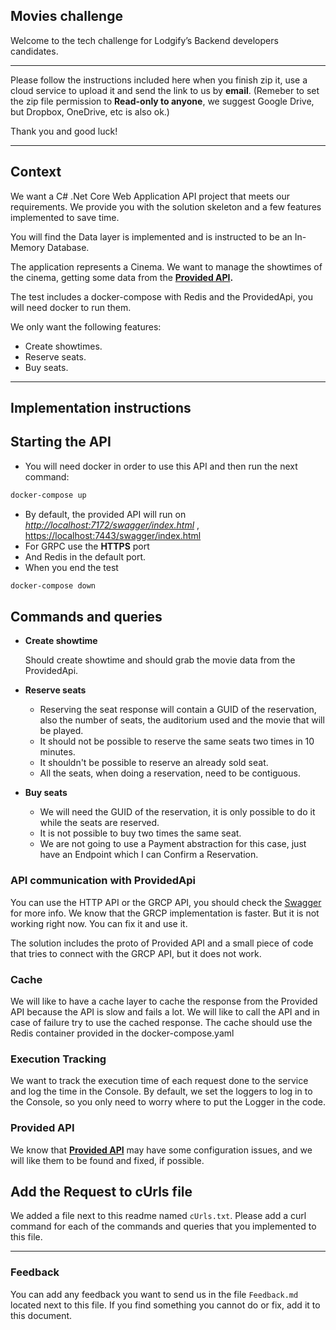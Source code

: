 ## Movies challenge
Welcome to the tech challenge for Lodgify’s Backend developers candidates.

---

Please follow the instructions included here when you finish zip it, use a cloud service to upload it and send the link to us by **email**.
(Remeber to set the zip file permission to **Read-only to anyone**, we suggest Google Drive, but Dropbox, OneDrive, etc is also ok.)

Thank you and good luck!

---

## Context

We want a C# .Net Core Web Application API project that meets our requirements. We provide you with the solution skeleton and a few features implemented to save time.

You will find the Data layer is implemented and is instructed to be an In-Memory Database. 

The application represents a Cinema. We want to manage the showtimes of the cinema, getting some data from the **[Provided API](http://localhost:7172/swagger/index.html).**

The test includes a docker-compose with Redis and the ProvidedApi, you will need docker to run them.

We only want the following features:

- Create showtimes.
- Reserve seats.
- Buy seats.

---

## Implementation instructions

## Starting the API

- You will need docker in order to use this API and then run the next command:

```powershell
docker-compose up
```

- By default, the provided API will run on [*http://localhost:7172/swagger/index.html*](http://localhost:7172/swagger/index.html) , [https://localhost:7443/swagger/index.html](https://localhost:7443/swagger/index.html)
- For GRPC use the **HTTPS** port
- And Redis in the default port.
- When you end the test

```powershell
docker-compose down
```

## Commands and queries

- **Create showtime**
    
    Should create showtime and should grab the movie data from the ProvidedApi.
    
- **Reserve seats**
    - Reserving the seat response will contain a GUID of the reservation, also the number of seats, the auditorium used and the movie that will be played.
    - It should not be possible to reserve the same seats two times in 10 minutes.
    - It shouldn't be possible to reserve an already sold seat.
    - All the seats, when doing a reservation, need to be contiguous.
- **Buy seats**
    - We will need the GUID of the reservation, it is only possible to do it while the seats are reserved.
    - It is not possible to buy two times the same seat.
    - We are not going to use a Payment abstraction for this case, just have an Endpoint which I can Confirm a Reservation.
    
### API communication with ProvidedApi

You can use the HTTP API or the GRCP API, you should check the [Swagger](http://localhost:7172/swagger/index.html) for more info. 
We know that the GRCP implementation is faster. But it is not working right now. You can fix it and use it.

The solution includes the proto of Provided API and a small piece of code that tries to connect with the GRCP API, but it does not work.

### Cache

We will like to have a cache layer to cache the response from the Provided API because the API is slow and fails a lot. 
We will like to call the API and in case of failure try to use the cached response. The cache should use the Redis container provided in the docker-compose.yaml

### Execution Tracking

We want to track the execution time of each request done to the service and log the time in the Console.
By default, we set the loggers to log in to the Console, so you only need to worry where to put the Logger in the code.

### Provided API

We know that [**Provided API**](http://localhost:7172/swagger/index.html) may have some configuration issues, and we will like them to be found and fixed, if possible.

## Add the Request to cUrls file

We added a file next to this readme named `cUrls.txt`.
Please add a curl command for each of the commands and queries that you implemented to this file.

---

### Feedback

You can add any feedback you want to send us in the file `Feedback.md` located next to this file. If you find something you cannot do or fix, add it to this document.
